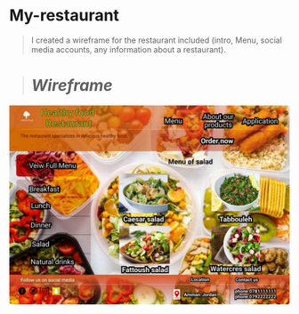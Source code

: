 # My-restaurant

> I created a wireframe for the restaurant included
(intro, Menu, social media accounts, any information about a restaurant).

> # ***Wireframe*** 
 ![WireframeRestaurant](/wireframeRestaurant.png)